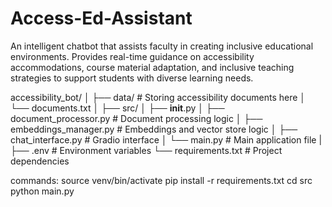 # Access-Ed-Assistant


An intelligent chatbot that assists faculty in creating inclusive educational environments. Provides real-time guidance on accessibility accommodations, course material adaptation, and inclusive teaching strategies to support students with diverse learning needs.

accessibility_bot/
│
├── data/                    # Storing accessibility documents here
│   └── documents.txt
│
├── src/
│   ├── __init__.py
│   ├── document_processor.py    # Document processing logic
│   ├── embeddings_manager.py    # Embeddings and vector store logic
│   ├── chat_interface.py        # Gradio interface
│   └── main.py                  # Main application file
|
├── .env                     # Environment variables
└── requirements.txt         # Project dependencies

commands:
source venv/bin/activate
pip install -r requirements.txt
cd src
python main.py


